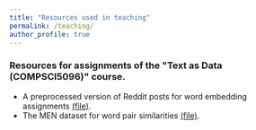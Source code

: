 ```yaml
---
title: "Resources used in teaching"
permalink: /teaching/
author_profile: true
---
```


### Resources for assignments of the "Text as Data (COMPSCI5096)" course.

* A preprocessed version of Reddit posts for word embedding assignments [(file)](http://gdebasis.github.io/files/reddit_posts.txt).
* The MEN dataset for word pair similarities [(file)](http://gdebasis.github.io/files/men.txt).
